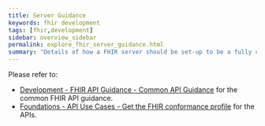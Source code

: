 ```yaml
---
title: Server Guidance
keywords: fhir development
tags: [fhir,development]
sidebar: overview_sidebar
permalink: explore_fhir_server_guidance.html
summary: "Details of how a FHIR server should be set-up to be a fully compliant."
---
```


Please refer to:

- [Development - FHIR API Guidance - Common API Guidance](development_fhir_api_guidance.html) for the common FHIR API guidance.
- [Foundations - API Use Cases - Get the FHIR conformance profile](foundations_use_case_get_the_fhir_conformance_profile.html) for the APIs.

